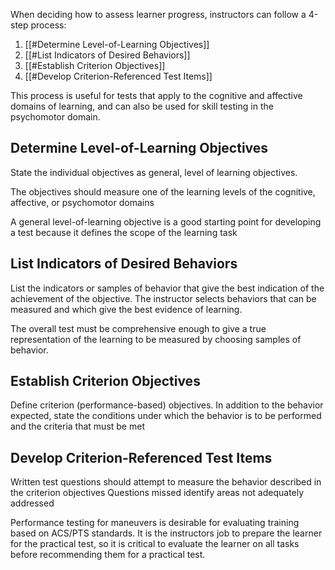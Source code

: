 When deciding how to assess learner progress, instructors can follow a 4-step process:
1. [[#Determine Level-of-Learning Objectives]]
2. [[#List Indicators of Desired Behaviors]]
3. [[#Establish Criterion Objectives]]
4. [[#Develop Criterion-Referenced Test Items]]

This process is useful for tests that apply to the cognitive and affective domains of learning, and can also be used for skill testing in the psychomotor domain.

## Determine Level-of-Learning Objectives
State the individual objectives as general, level of learning objectives.

The objectives should measure one of the learning levels of the cognitive, affective, or psychomotor domains

A general level-of-learning objective is a good starting point for developing a test because it defines the scope of the learning task
## List Indicators of Desired Behaviors
List the indicators or samples of behavior that give the best indication of the achievement of the objective.
	The instructor selects behaviors that can be measured and which give the best evidence of learning.

The overall test must be comprehensive enough to give a true representation of the learning to be measured by choosing samples of behavior.
## Establish Criterion Objectives
Define criterion (performance-based) objectives. In addition to the behavior expected, state the conditions under which the behavior is to be performed and the criteria that must be met
## Develop Criterion-Referenced Test Items
Written test questions should attempt to measure the behavior described in the criterion objectives
	Questions missed identify areas not adequately addressed

Performance testing for maneuvers is desirable for evaluating training based on ACS/PTS standards.  It is the instructors job to prepare the learner for the practical test, so it is critical to evaluate the learner on all tasks before recommending them for a practical test.